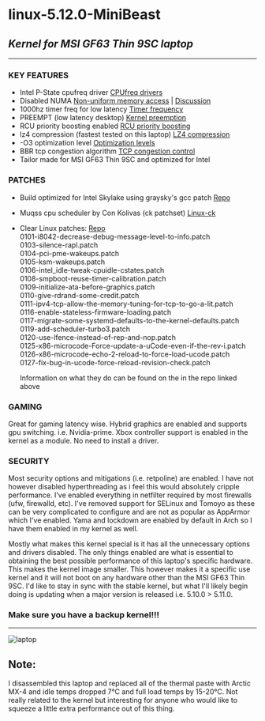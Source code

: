 # **linux-5.12.0-MiniBeast**
## *Kernel for MSI GF63 Thin 9SC laptop*
___

### KEY FEATURES
+ Intel P-State cpufreq driver [CPUfreq drivers](https://wiki.archlinux.org/index.php/CPU_frequency_scaling#CPU_frequency_driver)
+ Disabled NUMA [Non-uniform memory access](https://en.wikipedia.org/wiki/Non-uniform_memory_access) | [Discussion](https://unix.stackexchange.com/questions/92302/enabling-numa-for-intel-core-i7)
+ 1000hz timer freq for low latency [Timer frequency](https://elinux.org/Kernel_Timer_Systems)
+ PREEMPT (low latency desktop) [Kernel preemption](https://en.wikipedia.org/wiki/Kerneemption) 
+ RCU priority boosting enabled [RCU priority boosting](https://wiki.linuxfoundation.org/realtime/documentation/technical_details/rcu#rcu_priority_boosting)
+ lz4 compression (fastest tested on this laptop) [LZ4 compression](https://en.wikipedia.org/wiki/LZ4_(compression_algorithm))
+ -O3 optimization level [Optimization levels](https://gcc.gnu.org/onlinedocs/gnat_ugn/Optimization-Levels.html)
+ BBR tcp congestion algorithm [TCP congestion control](https://en.wikipedia.org/wiki/TCP_congestion_control)
+ Tailor made for MSI GF63 Thin 9SC and optimized for Intel

### PATCHES
+ Build optimized for Intel Skylake using graysky's gcc patch [Repo](https://github.com/graysky2/kernel_gcc_patch)

+ Muqss cpu scheduler by Con Kolivas (ck patchset) [Linux-ck](https://wiki.archlinux.org/index.php/linux-ck)

+ Clear Linux patches: [Repo](https://github.com/clearlinux-pkgs/linux)  
    0101-i8042-decrease-debug-message-level-to-info.patch  
    0103-silence-rapl.patch  
    0104-pci-pme-wakeups.patch  
    0105-ksm-wakeups.patch  
    0106-intel_idle-tweak-cpuidle-cstates.patch  
    0108-smpboot-reuse-timer-calibration.patch  
    0109-initialize-ata-before-graphics.patch  
    0110-give-rdrand-some-credit.patch  
    0111-ipv4-tcp-allow-the-memory-tuning-for-tcp-to-go-a-lit.patch  
    0116-enable-stateless-firmware-loading.patch  
    0117-migrate-some-systemd-defaults-to-the-kernel-defaults.patch  
    0119-add-scheduler-turbo3.patch  
    0120-use-lfence-instead-of-rep-and-nop.patch  
    0125-x86-microcode-Force-update-a-uCode-even-if-the-rev-i.patch  
    0126-x86-microcode-echo-2-reload-to-force-load-ucode.patch  
    0127-fix-bug-in-ucode-force-reload-revision-check.patch

    Information on what they do can be found on the in the repo linked above

### GAMING  
Great for gaming latency wise. Hybrid graphics are enabled and
supports gpu switching. i.e. Nvidia-prime. Xbox controller support
is enabled in the kernel as a module. No need to install a driver.

### SECURITY  
Most security options and mitigations (i.e. retpoline) are enabled.
I have not however disabled hyperthreading as i feel this would
absolutely cripple performance. I've enabled everything in netfilter
required by most firewalls (ufw, firewalld, etc). I've removed
support for SELinux and Tomoyo as these can be very complicated to
configure and are not as popular as AppArmor which I've enabled. Yama
and lockdown are enabled by default in Arch so I have them enabled in
my kernel as well.

Mostly what makes this kernel special is it has all the unnecessary options and drivers disabled.
The only things enabled are what is essential to obtaining the best possible performance of this
laptop's specific hardware. This makes the kernel image smaller. This however makes it a
specific use kernel and it will not boot on any hardware other than the MSI GF63 Thin 9SC. I'd
like to stay in sync with the stable kernel, but what I'll likely begin doing is updating when a
major version is released i.e. 5.10.0 > 5.11.0.

### Make sure you have a backup kernel!!!

___
![laptop](https://images-na.ssl-images-amazon.com/images/I/61YRjVkb%2BuL._AC_SL1500_.jpg)

## Note:  
I disassembled this laptop and replaced all of the thermal paste with Arctic MX-4 and idle temps
dropped 7&deg;C and full load temps by 15-20&deg;C. Not really related to the kernel but
interesting for anyone who would like to squeeze a little extra performance out of this thing.
